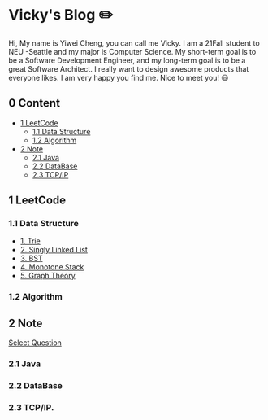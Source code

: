 # Vicky's Blog :pencil2:

Hi, My name is Yiwei Cheng, you can call me Vicky. I am a 21Fall student to NEU -Seattle and my major is Computer Science. My short-term goal is to be a Software Development Engineer, and my long-term goal is to be a great Software Architect. I really want to design awesome products that everyone likes. I am very happy you find me. Nice to meet you! :smiley:


## 0 Content
- [1 LeetCode](#1-leetcode)
  * [1.1 Data Structure](#11-data-structure)
  * [1.2 Algorithm](#12-algorithm)
- [2 Note](#2-note)
  * [2.1 Java](#21-java)
  * [2.2 DataBase](#22-database)
  * [2.3 TCP/IP](#23-TCP/IP)




## 1 LeetCode 

### 1.1 Data Structure

- [1. Trie](https://github.com/sbchengyiwei/Vicky_Blog/blob/main/Trie/trie.md)
- [2. Singly Linked List](https://github.com/sbchengyiwei/Vicky_Blog/blob/main/singly%20linked%20list/singly%20linked%20list.md)
- [3. BST](https://github.com/sbchengyiwei/Vicky_Blog/blob/main/BST/Binary%20Search%20Tree.md)
- [4. Monotone Stack](https://github.com/sbchengyiwei/Vicky_Blog/blob/main/Monotone%20Stack/Monotone%20Stack.md)
- [5. Graph Theory]()


### 1.2 Algorithm



## 2 Note 

[Select Question](https://osjobs.net/topk/%E8%85%BE%E8%AE%AF/)

### 2.1 Java
### 2.2 DataBase
### 2.3 TCP/IP.
